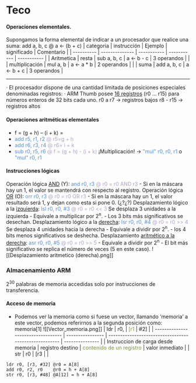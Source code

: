 # Teco
#### Operaciones elementales. 
Supongamos la forma elemental de indicar a un procesador que realice una suma: 
add a, b, c  @ a <- (b + c)
| categoria  | instrucción    | Ejemplo     | significado | Comentario  |
| ---------- | -------------- | ----------- | ----------- | ----------- |
| Aritmetica | resta          | sub a, b, c | a <- b - c  | 3 operandos |
|            | multiplicación | mul a, b    | a <- a * b  | 2 operandos |
|            | suma           | add a, b, c | a <- b + c  | 3 operandos |


---
· El procesador dispone de una cantidad limitada de posiciones especiales denominadas registros: 
· ARM Thumb posee <u>16 registros</u> (r0 … r15) para números enteros de 32 bits cada uno.
r0 a r7 -> registros bajos
r8 - r15 -> registros altos
#### Operaciones aritméticas elementales
- f = (g + h) – (i + k) =
- <font color="#548dd4">add r5, r1, r2</font> <font color="#b2a2c7">@ r5=g + h</font>
- <font color="#548dd4">add r6, r3, r4</font> <font color="#b2a2c7">@ r6= i + k</font>
- <font color="#548dd4">sub r0, r5, r6</font> <font color="#b2a2c7">@ f = (g + h) - (i + k)</font>
¡Multiplicación! -> <font color="#548dd4">"mul" r0, r0, r1</font> o <font color="#548dd4">"mul" r0, r1</font>

#### Instrucciones lógicas
Operación lógica <u>AND</u> (Y):
	<font color="#548dd4">and</font> <font color="#548dd4">r0, r3</font> <font color="#b2a2c7">@ r0 = r0 AND r3</font>
	- Si en la máscara hay un 1, el valor se mantendrá con respecto al registro.
Operación lógica <u>OR</u> (O):
	<font color="#548dd4">orr r0, r3</font> <font color="#b2a2c7">@ r0 = r0 OR r3</font>
	- Si en la máscara hay un 1, el valor resultado será 1, y dejan como esta si pone 0. (¿?¿?)
Desplazamiento lógico a la <u>izquierda</u>:
	<font color="#548dd4">lsl r0, r0, #3</font> <font color="#b2a2c7">@ r0 = r0 << 3 </font> Se desplaza 3 unidades a la izquierda
	- Equivale a multiplicar por 2<sup>n</sup>.
	- Los 3 bits más significativos se desechan.
Desplazamiento lógico a la <u>derecha</u>:
	<font color="#548dd4">lsr r0, r0, #4</font> <font color="#b2a2c7">@ r0 = r0 >> 4</font> Se desplaza 4 unidades hacia la derecha
	- Equivale a dividir por 2<sup>n</sup>.
	- los 4 bits menos significativos se deshecha.
Desplazamiento <u>aritmético a la derecha</u>:
	<font color="#548dd4">asr r0, r0, #5</font> <font color="#b2a2c7">@ r0 = r0 >> 5</font>
	- Equivale a dividir por 2<sup>n</sup>
	- El bit más significativo se replica el número de veces (5 en este caso).
	![[Desplazamiento aritmetico (derecha).png]]


### Almacenamiento ARM
2<sup>30</sup> palabras de memoria accedidas solo por instrucciones de transferencia.
#### Acceso de memoria
- Podemos ver la memoria como si fuese un vector, llamando ‘memoria’ a este vector, podemos referirnos a la segunda posición como: memoria[1]
![[Vector_memoria.png]]
| ldr                                | r0,              | <font color="#76923c">[r1   </font>                   | #2]             |
| ---------------------------------- | ---------------- | ----------------------------------------------------- | --------------- |
| Instruccion de carga desde memoria | registro destino | <font color="#76923c">contenido de un registro</font> | valor inmediato |
| str                                   |     r0             |    [r3                                                   |                 |

```armasm
ldr r0, [r3, #32] @r0 = A[8]
add r0, r2, r0    @r0 = h + A[8]
str r0, [r3, #48] @A[12] = h + A[8]
```

